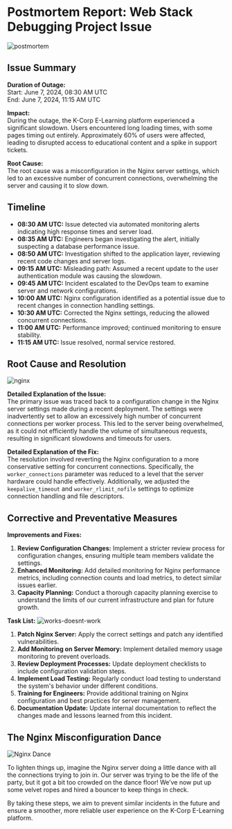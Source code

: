 # Postmortem Report: Web Stack Debugging Project Issue

![postmortem](https://github.com/EzechielKiregha/alx-system_engineering-devops/assets/96211998/a8a3b6d2-d0b3-45ec-b5ce-af083e767e98)


## Issue Summary

**Duration of Outage:**  
Start: June 7, 2024, 08:30 AM UTC  
End: June 7, 2024, 11:15 AM UTC  

**Impact:**  
During the outage, the K-Corp E-Learning platform experienced a significant slowdown. Users encountered long loading times, with some pages timing out entirely. Approximately 60% of users were affected, leading to disrupted access to educational content and a spike in support tickets.

**Root Cause:**  
The root cause was a misconfiguration in the Nginx server settings, which led to an excessive number of concurrent connections, overwhelming the server and causing it to slow down.

## Timeline

- **08:30 AM UTC:** Issue detected via automated monitoring alerts indicating high response times and server load.
- **08:35 AM UTC:** Engineers began investigating the alert, initially suspecting a database performance issue.
- **08:50 AM UTC:** Investigation shifted to the application layer, reviewing recent code changes and server logs.
- **09:15 AM UTC:** Misleading path: Assumed a recent update to the user authentication module was causing the slowdown.
- **09:45 AM UTC:** Incident escalated to the DevOps team to examine server and network configurations.
- **10:00 AM UTC:** Nginx configuration identified as a potential issue due to recent changes in connection handling settings.
- **10:30 AM UTC:** Corrected the Nginx settings, reducing the allowed concurrent connections.
- **11:00 AM UTC:** Performance improved; continued monitoring to ensure stability.
- **11:15 AM UTC:** Issue resolved, normal service restored.

## Root Cause and Resolution
![nginx](https://github.com/EzechielKiregha/alx-system_engineering-devops/assets/96211998/1a39b282-da8d-4391-98ac-786bf940234a)

**Detailed Explanation of the Issue:**  
The primary issue was traced back to a configuration change in the Nginx server settings made during a recent deployment. The settings were inadvertently set to allow an excessively high number of concurrent connections per worker process. This led to the server being overwhelmed, as it could not efficiently handle the volume of simultaneous requests, resulting in significant slowdowns and timeouts for users.

**Detailed Explanation of the Fix:**  
The resolution involved reverting the Nginx configuration to a more conservative setting for concurrent connections. Specifically, the `worker_connections` parameter was reduced to a level that the server hardware could handle effectively. Additionally, we adjusted the `keepalive_timeout` and `worker_rlimit_nofile` settings to optimize connection handling and file descriptors.

## Corrective and Preventative Measures

**Improvements and Fixes:**  
1. **Review Configuration Changes:** Implement a stricter review process for configuration changes, ensuring multiple team members validate the settings.
2. **Enhanced Monitoring:** Add detailed monitoring for Nginx performance metrics, including connection counts and load metrics, to detect similar issues earlier.
3. **Capacity Planning:** Conduct a thorough capacity planning exercise to understand the limits of our current infrastructure and plan for future growth.

**Task List:**
![works-doesnt-work](https://github.com/EzechielKiregha/alx-system_engineering-devops/assets/96211998/83355f0f-2de7-4a8c-b7fe-446c185ce4ac)

1. **Patch Nginx Server:** Apply the correct settings and patch any identified vulnerabilities.
2. **Add Monitoring on Server Memory:** Implement detailed memory usage monitoring to prevent overloads.
3. **Review Deployment Processes:** Update deployment checklists to include configuration validation steps.
4. **Implement Load Testing:** Regularly conduct load testing to understand the system's behavior under different conditions.
5. **Training for Engineers:** Provide additional training on Nginx configuration and best practices for server management.
6. **Documentation Update:** Update internal documentation to reflect the changes made and lessons learned from this incident.

## The Nginx Misconfiguration Dance

![Nginx Dance](https://www.example.com/images/nginx-dance.png)

To lighten things up, imagine the Nginx server doing a little dance with all the connections trying to join in. Our server was trying to be the life of the party, but it got a bit too crowded on the dance floor! We’ve now put up some velvet ropes and hired a bouncer to keep things in check.

By taking these steps, we aim to prevent similar incidents in the future and ensure a smoother, more reliable user experience on the K-Corp E-Learning platform.
